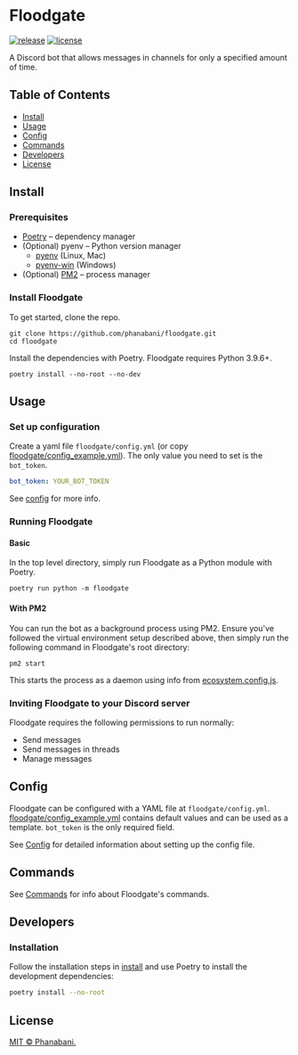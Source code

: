 # Floodgate

[![release](https://img.shields.io/github/v/release/phanabani/floodgate)](https://github.com/phanabani/floodgate/releases)
[![license](https://img.shields.io/github/license/phanabani/floodgate)](LICENSE)

A Discord bot that allows messages in channels for only a specified amount of time.

## Table of Contents

- [Install](#install)
- [Usage](#usage)
- [Config](#config)
- [Commands](#commands)
- [Developers](#developers)
- [License](#license)

## Install

### Prerequisites

- [Poetry](https://python-poetry.org/docs/#installation) – dependency manager
- (Optional) pyenv – Python version manager
    - [pyenv](https://github.com/pyenv/pyenv) (Linux, Mac)
    - [pyenv-win](https://github.com/pyenv-win/pyenv-win) (Windows)
- (Optional) [PM2](https://pm2.keymetrics.io/docs/usage/quick-start) – process manager

### Install Floodgate

To get started, clone the repo.

```shell
git clone https://github.com/phanabani/floodgate.git
cd floodgate
```

Install the dependencies with Poetry. Floodgate requires Python 3.9.6+.

```shell
poetry install --no-root --no-dev
```

## Usage

### Set up configuration

Create a yaml file `floodgate/config.yml` (or copy [floodgate/config_example.yml](floodgate/config_example.yml)).
The only value you need to set is the `bot_token`.

```yaml
bot_token: YOUR_BOT_TOKEN
```

See [config](#config) for more info.

### Running Floodgate

#### Basic

In the top level directory, simply run Floodgate as a Python module with Poetry.

```shell script
poetry run python -m floodgate
```

#### With PM2

You can run the bot as a background process using PM2. Ensure you've followed
the virtual environment setup described above, then simply run the following
command in Floodgate's root directory:

```shell script
pm2 start
```

This starts the process as a daemon using info from [ecosystem.config.js](ecosystem.config.js).

### Inviting Floodgate to your Discord server

Floodgate requires the following permissions to run normally:

- Send messages
- Send messages in threads
- Manage messages

## Config

Floodgate can be configured with a YAML file at `floodgate/config.yml`.
[floodgate/config_example.yml](floodgate/config_example.yml) contains
default values and can be used as a template. `bot_token` is the only required
field.

See [Config](docs/config.md) for detailed information about setting up the
config file.

## Commands

See [Commands](docs/commands.md) for info about Floodgate's commands.

## Developers

### Installation

Follow the installation steps in [install](#install) and use Poetry to 
install the development dependencies:

```bash
poetry install --no-root
```

## License

[MIT © Phanabani.](LICENSE)
